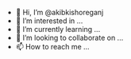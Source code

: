 - 👋 Hi, I’m @akibkishoreganj
- 👀 I’m interested in ...
- 🌱 I’m currently learning ...
- 💞️ I’m looking to collaborate on ...
- 📫 How to reach me ...

<!---
akibkishoreganj/akibkishoreganj is a ✨ special ✨ repository because its `README.md` (this file) appears on your GitHub profile.
You can click the Preview link to take a look at your changes.
--->
